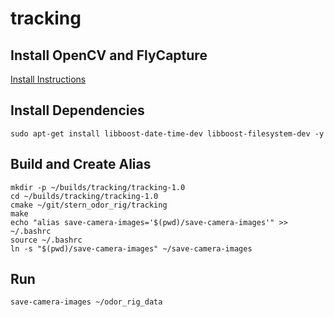 tracking
========

Install OpenCV and FlyCapture
-----------------------------

[Install Instructions](./INSTALL_XUBUNTU.md)

Install Dependencies
--------------------

```shell
sudo apt-get install libboost-date-time-dev libboost-filesystem-dev -y
```

Build and Create Alias
----------------------

```shell
mkdir -p ~/builds/tracking/tracking-1.0
cd ~/builds/tracking/tracking-1.0
cmake ~/git/stern_odor_rig/tracking
make
echo "alias save-camera-images='$(pwd)/save-camera-images'" >> ~/.bashrc
source ~/.bashrc
ln -s "$(pwd)/save-camera-images" ~/save-camera-images
```

Run
---

```shell
save-camera-images ~/odor_rig_data
```
